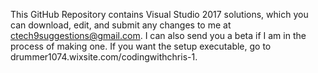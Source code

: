This GitHub Repository contains Visual Studio 2017 solutions, which you can download, edit, and submit any changes to me at 
ctech9suggestions@gmail.com. I can also send you a beta if I am in the process of making one. If you want the setup executable, go to drummer1074.wixsite.com/codingwithchris-1.
